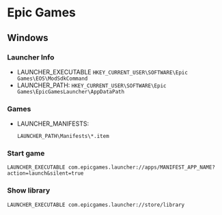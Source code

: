 # Epic Games

## Windows

### Launcher Info

- LAUNCHER_EXECUTABLE
  `HKEY_CURRENT_USER\SOFTWARE\Epic Games\EOS\ModSdkCommand`
- LAUNCHER_PATH:
  `HKEY_CURRENT_USER\SOFTWARE\Epic Games\EpicGamesLauncher\AppDataPath`

### Games

- LAUNCHER_MANIFESTS:
  ```
  LAUNCHER_PATH\Manifests\*.item
  ```

### Start game

```commandline
LAUNCHER_EXECUTABLE com.epicgames.launcher://apps/MANIFEST_APP_NAME?action=launch&silent=true
```

### Show library

```commandline
LAUNCHER_EXECUTABLE com.epicgames.launcher://store/library
```
